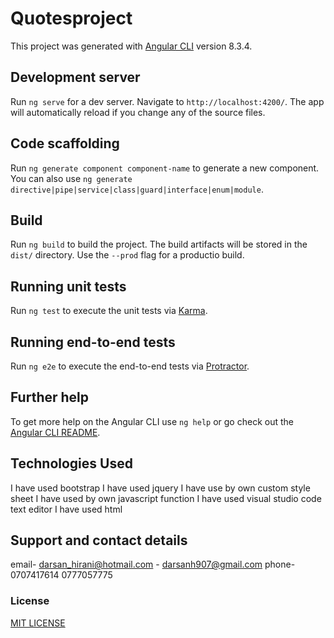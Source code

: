 # Quotesproject

This project was generated with [Angular CLI](https://github.com/angular/angular-cli) version 8.3.4.

## Development server

Run `ng serve` for a dev server. Navigate to `http://localhost:4200/`. The app will automatically reload if you change any of the source files.

## Code scaffolding

Run `ng generate component component-name` to generate a new component. You can also use `ng generate directive|pipe|service|class|guard|interface|enum|module`.

## Build

Run `ng build` to build the project. The build artifacts will be stored in the `dist/` directory. Use the `--prod` flag for a productio build.

## Running unit tests

Run `ng test` to execute the unit tests via [Karma](https://karma-runner.github.io).

## Running end-to-end tests

Run `ng e2e` to execute the end-to-end tests via [Protractor](http://www.protractortest.org/).

## Further help

To get more help on the Angular CLI use `ng help` or go check out the [Angular CLI README](https://github.com/angular/angular-cli/blob/master/README.md).

## Technologies Used
I have used bootstrap
I have used jquery
I have use by own custom style sheet
I have used by own javascript function
I have used visual studio code text editor
I have used html 
## Support and contact details
email- darsan_hirani@hotmail.com
     - darsanh907@gmail.com
phone-0707417614  0777057775     
### License
[MIT LICENSE](LICENSE)